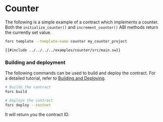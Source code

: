 # Counter

The following is a simple example of a contract which implements a counter. Both the `initialize_counter()` and `increment_counter()` ABI methods return the currently set value.

```bash
forc template --template-name counter my_counter_project
```

```sway
{{#include ../../../../examples/counter/src/main.sw}}
```

### Building and deployment

The following commands can be used to build and deploy the contract. For a detailed tutorial, refer to [Building and Deploying](https://docs.fuel.network/guides/contract-quickstart/#building-the-contract).

```bash
# Builds the contract
forc build

# Deploys the contract
forc deploy --testnet
```

It will return you the contract ID.